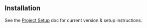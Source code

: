 ## Installation
See the [Project Setup](PROJECT_SETUP) doc for current version & setup instructions.

